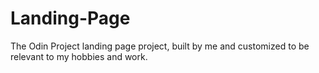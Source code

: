 # Landing-Page
The Odin Project landing page project, built by me and customized to be relevant to my hobbies and work.
